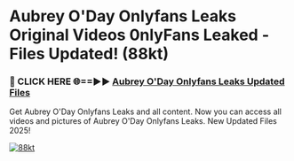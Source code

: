 # Aubrey O'Day Onlyfans Leaks Original Videos 0nlyFans Leaked - Files Updated! (88kt)

<h3>🔴 CLICK HERE 🌐==►► <a href="https://best4dudes.click/HH4t6V" rel="nofollow">Aubrey O'Day Onlyfans Leaks Updated Files</a></h3>

Get Aubrey O'Day Onlyfans Leaks and all content. Now you can access all videos and pictures of Aubrey O'Day Onlyfans Leaks. New Updated Files 2025!

[![88kt](https://github.com/user-attachments/assets/8c521d6e-e6e3-4a75-9320-d58ab9d79d5b)](https://best4dudes.click/HH4t6V)
